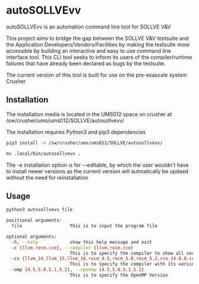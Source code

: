 
# autoSOLLVEvv

autoSOLLVEvv is an automation command line tool for SOLLVE V&V


This project aims to bridge the gap between the SOLLVE V&V testsuite and the Application Developers/Vendors/Facilities by making the testsuite more accessible by building an interactive and easy to use command line interface tool. This CLI tool seeks to inform its users of the compiler/runtime failures that have already been declared as bugs by the testsuite.

The current version of this tool is built for use on the pre-exascale system Crusher


## Installation

The installation media is located in the UMS012 space on crusher at /sw/crusher/ums/ums012/SOLLVE/autosollvevv/


The installation requires Python3 and pip3 dependencies
```bash
pip3 install -e /sw/crusher/ums/ums012/SOLLVE/autosollvevv/
```
```bash
mv .local/bin/autosollvevv .
```
The -e installation option is for --editable, by which the user wouldn't have to install newer versions as the current version will autmatically be updaed without the need for reinstallation



## Usage

```bash
python3 autosollvevv file
```


```bash
positional arguments:
  file                  This is to input the program file

optional arguments:
  -h, --help            show this help message and exit
  -c {llvm,rocm,cce}, --compiler {llvm,rocm,cce}
                        This is to specify the compiler to show all versions
  -cv {llvm_14,llvm_15,llvm_16,rocm_4.5,rocm_5.0,rocm_5.2,cce_14.0.0,cce_14.0.1}, --compilerversion {llvm_14,llvm_15,llvm_16,rocm_4.5,rocm_5.0,rocm_5.2,cce_14.0.0,cce_14.0.1}
                        This is to specify the compiler with its version
  -omp {4.5,5.0,5.1,5.2}, --openmp {4.5,5.0,5.1,5.2}
                        This is to specify the OpenMP Version

```
